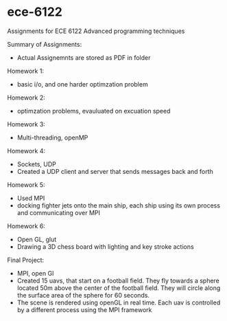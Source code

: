 # ece-6122
Assignments for ECE 6122 Advanced programming techniques

Summary of Assignments:
- Actual Assignemnts are stored as PDF in folder

Homework 1:
- basic i/o, and one harder optimzation problem

Homework 2:
- optimzation problems, evauluated on excuation speed

Homework 3:
- Multi-threading, openMP

Homework 4:
- Sockets, UDP
- Created a UDP client and server that sends messages back and forth

Homework 5:
- Used MPI
- docking fighter jets onto the main ship, each ship using its own process and communicating over MPI

Homework 6:
- Open GL, glut
- Drawing a 3D chess board with lighting and key stroke actions

Final Project:
- MPI, open Gl
- Created 15 uavs, that start on a football field. They fly towards a sphere located 50m above the center of the football field. They will circle along the surface area of the sphere for 60 seconds. 
- The scene is rendered using openGL in real time. Each uav is controlled by a different process using the MPI framework
